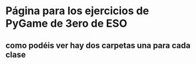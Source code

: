# Página para los ejercicios de PyGame de 3ero de ESO

## como podéis ver hay dos carpetas una para cada clase